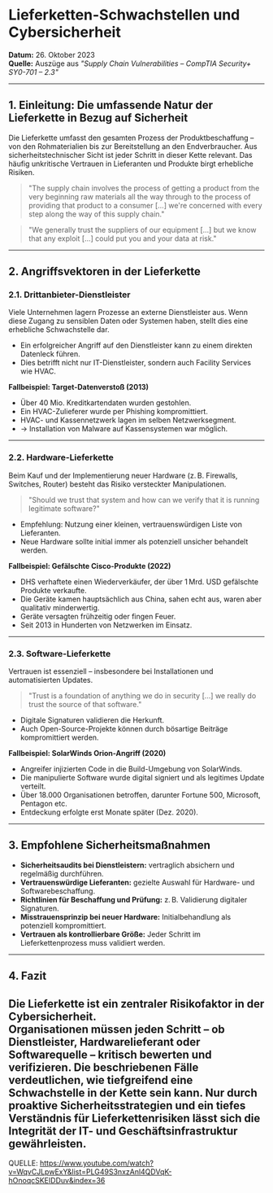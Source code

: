 # Lieferketten-Schwachstellen und Cybersicherheit

**Datum:** 26. Oktober 2023  
**Quelle:** Auszüge aus *"Supply Chain Vulnerabilities – CompTIA Security+ SY0-701 – 2.3"*

---

## 1. Einleitung: Die umfassende Natur der Lieferkette in Bezug auf Sicherheit

Die Lieferkette umfasst den gesamten Prozess der Produktbeschaffung – von den Rohmaterialien bis zur Bereitstellung an den Endverbraucher. Aus sicherheitstechnischer Sicht ist jeder Schritt in dieser Kette relevant. Das häufig unkritische Vertrauen in Lieferanten und Produkte birgt erhebliche Risiken.

> "The supply chain involves the process of getting a product from the very beginning raw materials all the way through to the process of providing that product to a consumer [...] we're concerned with every step along the way of this supply chain."

> "We generally trust the suppliers of our equipment [...] but we know that any exploit [...] could put you and your data at risk."

---

## 2. Angriffsvektoren in der Lieferkette

### 2.1. Drittanbieter-Dienstleister

Viele Unternehmen lagern Prozesse an externe Dienstleister aus. Wenn diese Zugang zu sensiblen Daten oder Systemen haben, stellt dies eine erhebliche Schwachstelle dar.

- Ein erfolgreicher Angriff auf den Dienstleister kann zu einem direkten Datenleck führen.
- Dies betrifft nicht nur IT-Dienstleister, sondern auch Facility Services wie HVAC.

**Fallbeispiel: Target-Datenverstoß (2013)**

- Über 40 Mio. Kreditkartendaten wurden gestohlen.
- Ein HVAC-Zulieferer wurde per Phishing kompromittiert.
- HVAC- und Kassennetzwerk lagen im selben Netzwerksegment.
- → Installation von Malware auf Kassensystemen war möglich.

---

### 2.2. Hardware-Lieferkette

Beim Kauf und der Implementierung neuer Hardware (z. B. Firewalls, Switches, Router) besteht das Risiko versteckter Manipulationen.

> "Should we trust that system and how can we verify that it is running legitimate software?"

- Empfehlung: Nutzung einer kleinen, vertrauenswürdigen Liste von Lieferanten.
- Neue Hardware sollte initial immer als potenziell unsicher behandelt werden.

**Fallbeispiel: Gefälschte Cisco-Produkte (2022)**

- DHS verhaftete einen Wiederverkäufer, der über 1 Mrd. USD gefälschte Produkte verkaufte.
- Die Geräte kamen hauptsächlich aus China, sahen echt aus, waren aber qualitativ minderwertig.
- Geräte versagten frühzeitig oder fingen Feuer.
- Seit 2013 in Hunderten von Netzwerken im Einsatz.

---

### 2.3. Software-Lieferkette

Vertrauen ist essenziell – insbesondere bei Installationen und automatisierten Updates.

> "Trust is a foundation of anything we do in security [...] we really do trust the source of that software."

- Digitale Signaturen validieren die Herkunft.
- Auch Open-Source-Projekte können durch bösartige Beiträge kompromittiert werden.

**Fallbeispiel: SolarWinds Orion-Angriff (2020)**

- Angreifer injizierten Code in die Build-Umgebung von SolarWinds.
- Die manipulierte Software wurde digital signiert und als legitimes Update verteilt.
- Über 18.000 Organisationen betroffen, darunter Fortune 500, Microsoft, Pentagon etc.
- Entdeckung erfolgte erst Monate später (Dez. 2020).

---

## 3. Empfohlene Sicherheitsmaßnahmen

- **Sicherheitsaudits bei Dienstleistern:** vertraglich absichern und regelmäßig durchführen.
- **Vertrauenswürdige Lieferanten:** gezielte Auswahl für Hardware- und Softwarebeschaffung.
- **Richtlinien für Beschaffung und Prüfung:** z. B. Validierung digitaler Signaturen.
- **Misstrauensprinzip bei neuer Hardware:** Initialbehandlung als potenziell kompromittiert.
- **Vertrauen als kontrollierbare Größe:** Jeder Schritt im Lieferkettenprozess muss validiert werden.

---

## 4. Fazit

Die Lieferkette ist ein zentraler Risikofaktor in der Cybersicherheit.  
Organisationen müssen jeden Schritt – ob Dienstleister, Hardwarelieferant oder Softwarequelle – kritisch bewerten und verifizieren. Die beschriebenen Fälle verdeutlichen, wie tiefgreifend eine Schwachstelle in der Kette sein kann. Nur durch proaktive Sicherheitsstrategien und ein tiefes Verständnis für Lieferkettenrisiken lässt sich die Integrität der IT- und Geschäftsinfrastruktur gewährleisten.
---
QUELLE: https://www.youtube.com/watch?v=WqvCJLpwExY&list=PLG49S3nxzAnl4QDVqK-hOnoqcSKEIDDuv&index=36
